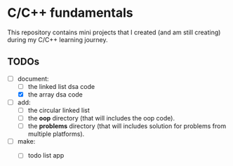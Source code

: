 # C/C++ fundamentals

This repository contains mini projects that I created (and am still creating) during my C/C++ learning journey.


## TODOs

- [ ] document:
	- [ ] the linked list dsa code
	- [x] the array dsa code

- [ ] add:
	- [ ] the circular linked list
	- [ ] the **oop** directory (that will includes the oop code).
	- [ ] the **problems** directory (that will includes solution for problems from multiple platforms).

- [ ] make:
	- [ ] todo list app

